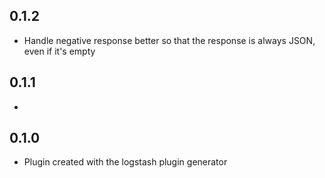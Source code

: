 ## 0.1.2
  - Handle negative response better so that the response is always JSON, even if it's empty
  
## 0.1.1
  - 

## 0.1.0
  - Plugin created with the logstash plugin generator
